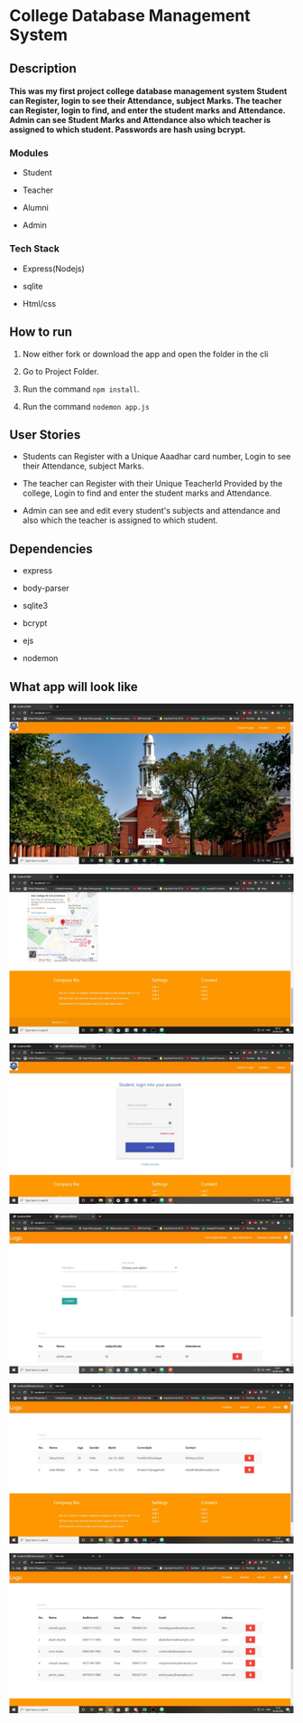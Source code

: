 # College Database Management System

## Description

#### This was my first project college database management system Student can Register, login to see their Attendance, subject Marks. The teacher can Register, login to find, and enter the student marks and Attendance. Admin can see Student Marks and Attendance also which teacher is assigned to which student. Passwords are hash using bcrypt.

### Modules

- Student

- Teacher

- Alumni

- Admin

### Tech Stack

- Express(Nodejs)

- sqlite

- Html/css


## How to run

1. Now either fork or download the app and open the folder in the cli

2. Go to Project Folder.

3. Run the command `npm install`.

4. Run the command `nodemon app.js`

## User Stories

- Students can Register with a Unique Aaadhar card number, Login to see their Attendance, subject Marks.

- The teacher can Register with their Unique TeacherId Provided by the college, Login to find and enter the student marks and Attendance.

- Admin can see and edit every student's subjects and attendance and also which the teacher is assigned to which student.

## Dependencies

- express

- body-parser

- sqlite3

- bcrypt

- ejs

- nodemon

## What app will look like


![Screenshot_1](https://github.com/Flux99/College-Database-Management/blob/master/Screenshots/Screenshot_1.jpeg?raw=true)

![Screenshot_1](https://github.com/Flux99/College-Database-Management/blob/master/Screenshots/Screenshot_2.jpeg?raw=true)

![Screenshot_1](https://github.com/Flux99/College-Database-Management/blob/master/Screenshots/Screenshot_3.jpeg?raw=true)

![Screenshot_1](https://github.com/Flux99/College-Database-Management/blob/master/Screenshots/Screenshot_4.jpeg?raw=true)

![Screenshot_1](https://github.com/Flux99/College-Database-Management/blob/master/Screenshots/Screenshot_5.jpeg?raw=true)

![Screenshot_1](https://github.com/Flux99/College-Database-Management/blob/master/Screenshots/Screenshot_6.jpeg?raw=true)
